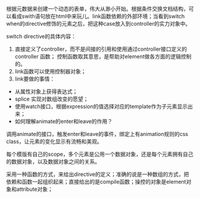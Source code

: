 根据元数据来创建一个动态的表单，伟大从渺小开始。根据条件交换文档结构，可以看成swith语句放在html中来玩儿。link函数依赖的外部环境；当看到switch when的directive修饰的元素之后，把这种case放入到controller的实力对象中。

switch directive的具体内容：
1. 直接定义了controller，而不是间接的引用和使用通过controller接口定义的controller 函数； 控制函数取其意思，是帮助对element做各方面的逻辑控制的。
2. link函数可以使用控制器对象；
3. link要做的事情：
- 从属性对象上获得表达式；
- splice 实现对数组改变的愿望；
- 使用watch接口，根据expression的值选择对应的template作为子元素显示出来；
- 如何理解animate的enter和leave的作用？

调用animate的接口，触发enter和leave的事件，绑定上有animation规则的css class，让元素的变化显示有流畅和美观。

每个模版有自己的scope，多个元素是公用一个数据对象，还是每个元素拥有自己的数据对象，以及数据对象之间的关系。

采用一种函数的方式，来给出directive的定义；准确的说是一种数组的方式，把依赖和函数一起组织起来；直接给出的是compile函数；操控的对象是element对象和attribute对象；
